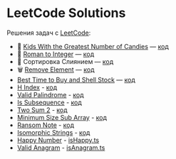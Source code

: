 # LeetCode Solutions

Решения задач с [LeetCode](https://leetcode.com):

- 🧒 [Kids With the Greatest Number of Candies](https://leetcode.com/problems/kids-with-the-greatest-number-of-candies) — [код](./src/kidsWithCandies.ts)
- 🔢 [Roman to Integer](https://leetcode.com/problems/roman-to-integer/) — [код](./src/romanToInt.ts)
- 🧩 Сортировка Слиянием — [код](./src/mergeSort.ts)
- 🗑️ [Remove Element](https://leetcode.com/problems/remove-element/) — [код](./src/removeElement.ts)
- [Best Time to Buy and Shell Stock](https://leetcode.com/problems/best-time-to-buy-and-sell-stock-ii/?envType=study-plan-v2&envId=top-interview-150) — [код](src%2FbestTimeStock.ts)
- [H Index](https://leetcode.com/problems/h-index/?envType=study-plan-v2&envId=top-interview-150) - [код](src%2FhIndex.ts)
- [Valid Palindrome](https://leetcode.com/problems/valid-palindrome/?envType=study-plan-v2&envId=top-interview-150) - [код](src%2FisPalindrom.ts)
- [Is Subsequence](https://leetcode.com/problems/is-subsequence/description/?envType=study-plan-v2&envId=top-interview-150) - [код](src%2FisSubsequence.ts)
- [Two Sum 2](https://leetcode.com/problems/two-sum-ii-input-array-is-sorted/description/?envType=study-plan-v2&envId=top-interview-150) - [код](src%2FinputArrayIsSorted.ts)
- [Minimum Size Sub Array](https://leetcode.com/problems/minimum-size-subarray-sum/description/?envType=study-plan-v2&envId=top-interview-150) - [код](src%2FminimumSizeSubArray.ts)
- [Ransom Note](https://leetcode.com/problems/ransom-note/?envType=study-plan-v2&envId=top-interview-150) - [код](src%2FransomNote.ts)
- [Isomorphic Strings](https://leetcode.com/problems/isomorphic-strings/description/?envType=study-plan-v2&envId=top-interview-150) - [код](src%2FransomNote.ts)
- [Happy Number](https://leetcode.com/problems/happy-number/?envType=study-plan-v2&envId=top-interview-150) - [isHappy.ts](src%2FisHappy.ts)
- [Valid Anagram](https://leetcode.com/problems/valid-anagram/?envType=study-plan-v2&envId=top-interview-150) - [isAnagram.ts](src%2FisAnagram.ts) 
